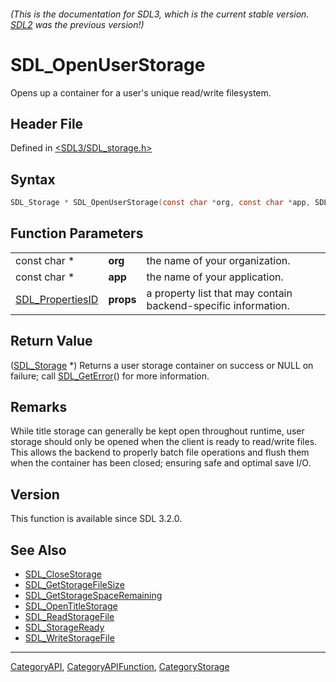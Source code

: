 ###### (This is the documentation for SDL3, which is the current stable version. [SDL2](https://wiki.libsdl.org/SDL2/) was the previous version!)
# SDL_OpenUserStorage

Opens up a container for a user's unique read/write filesystem.

## Header File

Defined in [<SDL3/SDL_storage.h>](https://github.com/libsdl-org/SDL/blob/main/include/SDL3/SDL_storage.h)

## Syntax

```c
SDL_Storage * SDL_OpenUserStorage(const char *org, const char *app, SDL_PropertiesID props);
```

## Function Parameters

|                                      |           |                                                                |
| ------------------------------------ | --------- | -------------------------------------------------------------- |
| const char *                         | **org**   | the name of your organization.                                 |
| const char *                         | **app**   | the name of your application.                                  |
| [SDL_PropertiesID](SDL_PropertiesID) | **props** | a property list that may contain backend-specific information. |

## Return Value

([SDL_Storage](SDL_Storage) *) Returns a user storage container on success
or NULL on failure; call [SDL_GetError](SDL_GetError)() for more
information.

## Remarks

While title storage can generally be kept open throughout runtime, user
storage should only be opened when the client is ready to read/write files.
This allows the backend to properly batch file operations and flush them
when the container has been closed; ensuring safe and optimal save I/O.

## Version

This function is available since SDL 3.2.0.

## See Also

- [SDL_CloseStorage](SDL_CloseStorage)
- [SDL_GetStorageFileSize](SDL_GetStorageFileSize)
- [SDL_GetStorageSpaceRemaining](SDL_GetStorageSpaceRemaining)
- [SDL_OpenTitleStorage](SDL_OpenTitleStorage)
- [SDL_ReadStorageFile](SDL_ReadStorageFile)
- [SDL_StorageReady](SDL_StorageReady)
- [SDL_WriteStorageFile](SDL_WriteStorageFile)

----
[CategoryAPI](CategoryAPI), [CategoryAPIFunction](CategoryAPIFunction), [CategoryStorage](CategoryStorage)

